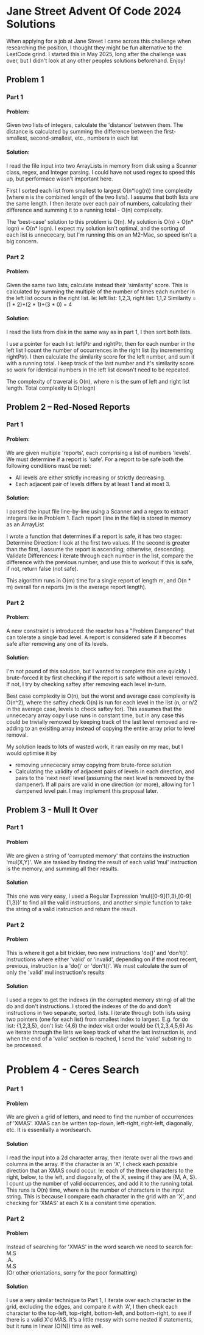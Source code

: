 # Jane Street Advent Of Code 2024 Solutions
When applying for a job at Jane Street I came across this challenge when researching the position, I thought they might be fun alternative to the LeetCode grind.
I started this in May 2025, long after the challenge was over, but I didn't look at any other peoples solutions beforehand. Enjoy!

## Problem 1
### Part 1
#### Problem:
Given two lists of integers, calculate the 'distance' between them. The distance is calculated by summing the difference between the first-smallest, second-smallest, etc., numbers in each list
#### Solution:
I read the file input into two ArrayLists in memory from disk using a Scanner class, regex, and Integer parsing. I could have not used regex to speed this up, but performace wasn't important here.

First I sorted each list from smallest to largest O(n*log(n)) time complexity (where n is the combined length of the two lists). I assume that both lists are the same length.
I then iterate over each pair of numbers, calculating their difference and summing it to a running total - O(n) complexity.

The 'best-case' solution to this problem is O(n). My solution is O(n) + O(n* logn) = O(n* logn).
I expect my solution isn't optimal, and the sorting of each list is unnececary, but I'm running this on an M2-Mac, so speed isn't a big concern.
### Part 2
#### Problem:
Given the same two lists, calculate instead their 'similarity' score. This is calculated by summing the multiple of the number of times each number in the left list occurs in the right list.
Ie: left list: 1,2,3, right list: 1,1,2 Similarity = (1 * 2)+(2 * 1)+(3 * 0) = 4
#### Solution:
I read the lists from disk in the same way as in part 1, I then sort both lists.

I use a pointer for each list: leftPtr and rightPtr, then for each number in the left list I count the number of occurrences in the right list (by incrementing rightPtr).
I then calculate the similarity score for the left number, and sum it with a running total. I keep track of the last number and it's similarity score so work for identical numbers in the left list dowsn't need to be repeated.

The complexity of traveral is O(n), where n is the sum of left and right list length. Total complexity is O(nlogn)

## Problem 2 – Red-Nosed Reports
### Part 1
#### Problem:
We are given multiple 'reports', each comprising a list of numbers 'levels'. We must determine if a report is 'safe'. For a report to be safe both the following conditions must be met:
- All levels are either strictly increasing or strictly decreasing.
- Each adjacent pair of levels differs by at least 1 and at most 3.
#### Solution:
I parsed the input file line-by-line using a Scanner and a regex to extract integers like in Problem 1. Each report (line in the file) is stored in memory as an ArrayList<Integer>

I wrote a function that determines if a report is safe, it has two stages:
Determine Direction:
I look at the first two values. If the second is greater than the first, I assume the report is ascending; otherwise, descending.
Validate Differences:
I iterate through each number in the list, compare the difference with the previous number, and use this to workout if this is safe, if not, return false (not safe).

This algorithm runs in O(m) time for a single report of length m, and O(n * m) overall for n reports (m is the average report length).
### Part 2
#### Problem:
A new constraint is introduced: the reactor has a "Problem Dampener" that can tolerate a single bad level. A report is considered safe if it becomes safe after removing any one of its levels.

#### Solution:
I'm not pound of this solution, but I wanted to complete this one quickly. I brute-forced it by first checking if the report is safe without a level removed. If not, I try by checking saftey after removing each level in-turn.

Best case complexity is O(n), but the worst and average case complexity is O(n^2), where the saftey check O(n) is run for each level in the list (n, or n/2 in the average case, levels to check saftey for). This assumes that the unnececary array copy I use runs in constant time, but in any case this could be trivially removed by keeping track of the last level removed and re-adding to an exisiting array instead of copying the entire array prior to level removal.

My solution leads to lots of wasted work, it ran easily on my mac, but I would optimise it by
  - removing unnececary array copying from brute-force solution
  - Calculating the validity of adjacent pairs of levels in each direction, and pairs to the 'next next' level (assuming the next level is removed by the dampener). If all pairs are valid in one direction (or more), allowing for 1 dampened level pair. I may implement this proposal later.

## Problem 3 - Mull It Over
### Part 1
#### Problem
We are given a string of 'corrupted memory' that contains the instruction 'mul(X,Y)'. We are tasked by finding the result of each valid 'mul' instruction is the memory, and summing all their results.
#### Solution
This one was very easy, I used a Regular Expression 'mul\([0-9]{1,3},[0-9]{1,3}\)' to find all the valid instructions, and another simple function to take the string of a valid instruction and return the result.
### Part 2
#### Problem
This is where it got a bit trickier, two new instructions 'do()' and 'don't()'. Instructions where either 'valid' or 'invalid', depending on if the most recent, previous, instruction is a 'do()' or 'don't()'.
We must calculate the sum of only the 'valid' mul instruction's results
#### Solution
I used a regex to get the indexes (in the corrupted memory string) of all the do and don't instructions. I stored the indexes of the do and don't instructions in two separate, sorted, lists.
I iterate through both lists using two pointers (one for each list) from smallest index to largest. E.g. for do list: {1,2,3,5}, don't list: {4,6} the index visit order would be {1,2,3,4,5,6}
As we iterate through the lists we keep track of what the last instruction is, and when the end of a 'valid' section is reached, I send the 'valid' substring to be processed.

# Problem 4 - Ceres Search
### Part 1
#### Problem
We are given a grid of letters, and need to find the number of occurrences of 'XMAS'. XMAS can be written top-down, left-right, right-left, diagonally, etc. It is essentially a wordsearch.
#### Solution
I read the input into a 2d character array, then iterate over all the rows and columns in the array. If the character is an 'X', I check each possible direction that an XMAS could occur. Ie: each of the three characters to the right, below, to the left, and diagonally, of the X, seeing if they are {M, A, S}.
I count up the number of valid occurrences, and add it to the running total. This runs is O(n) time, where n is the number of characters in the input string. This is because I compare each character in the grid with an 'X', and checking for 'XMAS' at each X is a constant time operation.
### Part 2
#### Problem
Instead of searching for 'XMAS' in the word search we need to search for:\
M.S\
.A.\
M.S\
(Or other orientations, sorry for the poor formatting)
#### Solution
I use a very similar technique to Part 1, I iterate over each character in the grid, excluding the edges, and compare it with 'A', I then check each character to the top-left, top-right, bottom-left, and bottom-right, to see if there is a valid X'd MAS.
It's a little messy with some nested if statements, but it runs in linear (O(N)) time as well.